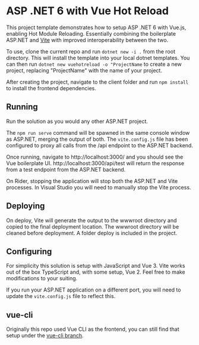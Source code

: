 # ASP .NET 6 with Vue Hot Reload

This project template demonstrates how to setup ASP .NET 6 with Vue.js, enabling Hot Module Reloading. Essentially combining the boilerplate ASP.NET and [Vite](https://vitejs.dev/) with improved interoperability between the two.

To use, clone the current repo and run `dotnet new -i .` from the root directory. This will install the template into your local dotnet templates. You can then run `dotnet new vuehotreload -o "ProjectName` to create a new project, replacing "ProjectName" with the name of your project.

After creating the project, navigate to the client folder and run `npm install` to install the frontend dependencies. 

## Running

Run the solution as you would any other ASP.NET project. 

The `npm run serve` command will be spawned in the same console window as ASP.NET, merging the output of both. The `vite.config.js` file has been configured to proxy all calls from the /api endpoint to the ASP.NET backend.

Once running, navigate to http://localhost:3000/ and you should see the Vue boilerplate UI. http://localhost:3000/api/test will return the response from a test endpoint from the ASP.NET backend.

On Rider, stopping the application will stop both the ASP.NET and Vite processes. In Visual Studio you will need to manually stop the Vite process. 

## Deploying

On deploy, Vite will generate the output to the wwwroot directory and copied to the final deployment location. The wwwroot directory will be cleaned before deployment. A folder deploy is included in the project.

## Configuring

For simplicity this solution is setup with JavaScript and Vue 3. Vite works out of the box TypeScript and, with some setup, Vue 2. Feel free to make modifications to your suiting.

If you run your ASP.NET application on a different port, you will need to update the `vite.config.js` file to reflect this.

## vue-cli

Originally this repo used Vue CLI as the frontend, you can still find that setup under the [vue-cli branch](https://github.com/rmp135/ASPVueHotReload/tree/vue-cli).
